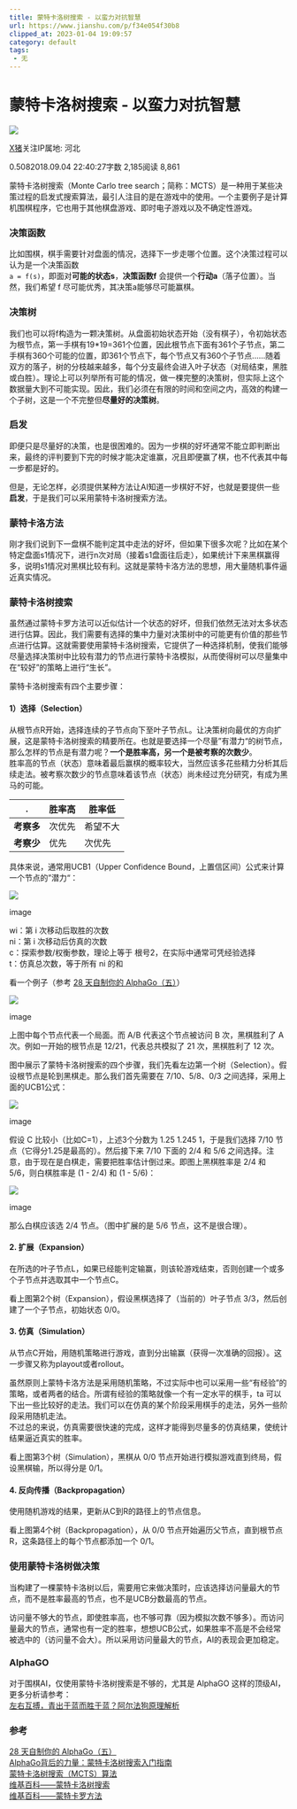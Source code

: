```yaml
---
title: 蒙特卡洛树搜索 - 以蛮力对抗智慧
url: https://www.jianshu.com/p/f34e054f30b8
clipped_at: 2023-01-04 19:09:57
category: default
tags: 
 - 无
---
```


# 蒙特卡洛树搜索 - 以蛮力对抗智慧

[![](assets/1672830597-0c36d864d3fae52dbb6cd47031584fd9.jpg)](https://www.jianshu.com/u/530eb5fe14e5)

[X猪](https://www.jianshu.com/u/530eb5fe14e5)关注IP属地: 河北

0.5082018.09.04 22:40:27字数 2,185阅读 8,861

蒙特卡洛树搜索（Monte Carlo tree search；简称：MCTS）是一种用于某些决策过程的启发式搜索算法，最引人注目的是在游戏中的使用。一个主要例子是计算机围棋程序，它也用于其他棋盘游戏、即时电子游戏以及不确定性游戏。

### 决策函数

比如围棋，棋手需要针对盘面的情况，选择下一步走哪个位置。这个决策过程可以认为是一个决策函数  
`a = f(s)`，即面对**可能的状态s**，**决策函数f** 会提供一个**行动a**（落子位置）。当然，我们希望 f 尽可能优秀，其决策a能够尽可能赢棋。

### 决策树

我们也可以将f构造为一颗决策树。从盘面初始状态开始（没有棋子），令初始状态为根节点，第一手棋有19\*19=361个位置，因此根节点下面有361个子节点，第二手棋有360个可能的位置，即361个节点下，每个节点又有360个子节点......随着双方的落子，树的分枝越来越多，每个分支最终会进入叶子状态（对局结束，黑胜或白胜）。理论上可以列举所有可能的情况，做一棵完整的决策树，但实际上这个数据量大到不可能实现。因此，我们必须在有限的时间和空间之内，高效的构建一个子树，这是一个不完整但**尽量好的决策树**。

### 启发

即便只是尽量好的决策，也是很困难的。因为一步棋的好坏通常不能立即判断出来，最终的评判要到下完的时候才能决定谁赢，况且即便赢了棋，也不代表其中每一步都是好的。

但是，无论怎样，必须提供某种方法让AI知道一步棋好不好，也就是要提供一些 **启发**，于是我们可以采用蒙特卡洛树搜索方法。

### 蒙特卡洛方法

刚才我们说到下一盘棋不能判定其中走法的好坏，但如果下很多次呢？比如在某个特定盘面s1情况下，进行n次对局（接着s1盘面往后走），如果统计下来黑棋赢得多，说明s1情况对黑棋比较有利。这就是蒙特卡洛方法的思想，用大量随机事件逼近真实情况。

### 蒙特卡洛树搜索

虽然通过蒙特卡罗方法可以近似估计一个状态的好坏，但我们依然无法对太多状态进行估算。因此，我们需要有选择的集中力量对决策树中的可能更有价值的那些节点进行估算。这就需要使用蒙特卡洛树搜索，它提供了一种选择机制，使我们能够尽量选择决策树中比较有潜力的节点进行蒙特卡洛模拟，从而使得树可以尽量集中在“较好”的策略上进行“生长”。

蒙特卡洛树搜索有四个主要步骤：

#### **1）选择（Selection）**

从根节点R开始，选择连续的子节点向下至叶子节点L。让决策树向最优的方向扩展，这是蒙特卡洛树搜索的精要所在。也就是要选择一个尽量”有潜力“的树节点，那么怎样的节点是有潜力呢？**一个是胜率高，另一个是被考察的次数少**。  
胜率高的节点（状态）意味着最后赢棋的概率较大，当然应该多花些精力分析其后续走法。被考察次数少的节点意味着该节点（状态）尚未经过充分研究，有成为黑马的可能。

| . | 胜率高 | 胜率低 |
| --- | --- | --- |
| **考察多** | 次优先 | 希望不大 |
| **考察少** | 优先 | 次优先 |

具体来说，通常用UCB1（Upper Confidence Bound，上置信区间）公式来计算一个节点的”潜力“：

  

![](assets/1672830597-cadd68b46469ea7a3896d3a70f59192d.jpg)

image

  

wi：第 i 次移动后取胜的次数  
ni：第 i 次移动后仿真的次数  
c：探索参数/权衡参数，理论上等于 根号2，在实际中通常可凭经验选择  
t：仿真总次数，等于所有 ni 的和

看一个例子（参考 [28 天自制你的 AlphaGo（五）](https://www.leiphone.com/news/201702/poAxdPGhfQFrxsXS.html)）

![](assets/1672830597-41a2699f9a66742a21456d02e3d02a9f.jpg)

image

上图中每个节点代表一个局面。而 A/B 代表这个节点被访问 B 次，黑棋胜利了 A 次。例如一开始的根节点是 12/21，代表总共模拟了 21 次，黑棋胜利了 12 次。

图中展示了蒙特卡洛树搜索的四个步骤，我们先看左边第一个树（Selection）。假设根节点是轮到黑棋走。那么我们首先需要在 7/10、5/8、0/3 之间选择，采用上面的UCB1公式：

![](assets/1672830597-baefe3f1465cadbd4d9e37781e01427e.jpg)

image

假设 C 比较小（比如C=1），上述3个分数为 1.25 1.245 1，于是我们选择 7/10 节点（它得分1.25是最高的）。然后接下来 7/10 下面的 2/4 和 5/6 之间选择。注意，由于现在是白棋走，需要把胜率估计倒过来。即图上黑棋胜率是 2/4 和 5/6，则白棋胜率是 (1 - 2/4) 和 (1 - 5/6)：

![](assets/1672830597-b229ad07a9b1597ca7aa440231213185.jpg)

image

那么白棋应该选 2/4 节点。（图中扩展的是 5/6 节点，这不是很合理）。

#### **2\. 扩展（Expansion）**

在所选的叶子节点L，如果已经能判定输赢，则该轮游戏结束，否则创建一个或多个子节点并选取其中一个节点C。

看上图第2个树（Expansion），假设黑棋选择了（当前的）叶子节点 3/3，然后创建了一个子节点，初始状态 0/0。

#### **3\. 仿真（Simulation）**

从节点C开始，用随机策略进行游戏，直到分出输赢（获得一次准确的回报）。这一步骤又称为playout或者rollout。

虽然原则上蒙特卡洛方法是采用随机策略，不过实际中也可以采用一些“有经验”的策略，或者两者的结合。所谓有经验的策略就像一个有一定水平的棋手，ta 可以下出一些比较好的走法。我们可以在仿真的某个阶段采用棋手的走法，另外一些阶段采用随机走法。  
不过总的来说，仿真需要很快速的完成，这样才能得到尽量多的仿真结果，使统计结果逼近真实的胜率。

看上图第3个树（Simulation），黑棋从 0/0 节点开始进行模拟游戏直到终局，假设黑棋输，所以得分是 0/1。

#### **4\. 反向传播（Backpropagation）**

使用随机游戏的结果，更新从C到R的路径上的节点信息。

看上图第4个树（Backpropagation），从 0/0 节点开始遍历父节点，直到根节点R，这条路径上的每个节点都添加一个 0/1。

### 使用蒙特卡洛树做决策

当构建了一棵蒙特卡洛树以后，需要用它来做决策时，应该选择访问量最大的节点，而不是胜率最高的节点，也不是UCB分数最高的节点。

访问量不够大的节点，即使胜率高，也不够可靠（因为模拟次数不够多）。而访问量最大的节点，通常也有一定的胜率，想想UCB公式，如果胜率不高是不会经常被选中的（访问量不会大）。所以采用访问量最大的节点，AI的表现会更加稳定。

### AlphaGO

对于围棋AI，仅使用蒙特卡洛树搜索是不够的，尤其是 AlphaGO 这样的顶级AI，更多分析请参考：  
[左右互搏，青出于蓝而胜于蓝？阿尔法狗原理解析](https://www.zhihu.com/question/39905662/answer/88895000)

### 参考

[28 天自制你的 AlphaGo（五）](https://www.leiphone.com/news/201702/poAxdPGhfQFrxsXS.html)  
[AlphaGo背后的力量：蒙特卡洛树搜索入门指南](https://www.jiqizhixin.com/articles/monte-carlo-tree-search-beginners-guide)  
[蒙特卡洛树搜索（MCTS）算法](https://blog.csdn.net/ljyt2/article/details/78332802)  
[维基百科——蒙特卡洛树搜索](https://zh.wikipedia.org/wiki/%E8%92%99%E7%89%B9%E5%8D%A1%E6%B4%9B%E6%A0%91%E6%90%9C%E7%B4%A2)  
[维基百科——蒙特卡罗方法](https://zh.wikipedia.org/wiki/%E8%92%99%E5%9C%B0%E5%8D%A1%E7%BE%85%E6%96%B9%E6%B3%95)